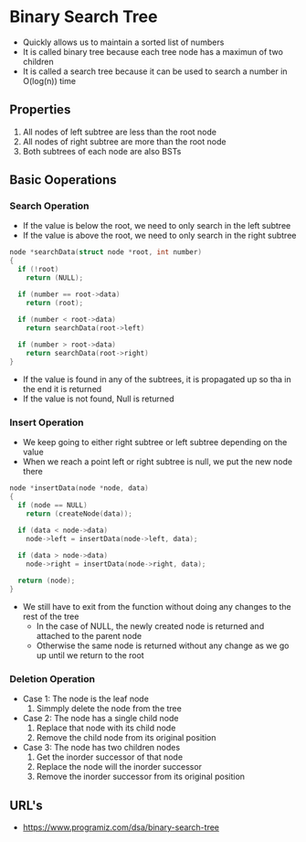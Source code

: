 # Binary Search Tree
- Quickly allows us to maintain a sorted list of numbers
- It is called binary tree because each tree node has a maximun of two children
- It is called a search tree because it can be used to search a number in O(log(n)) time

## Properties
1. All nodes of left subtree are less than the root node
2. All nodes of right subtree are more than the root node
3. Both subtrees of each node are also BSTs

## Basic Ooperations

### Search Operation
- If the value is below the root, we need to only search in the left subtree
- If the value is above the root, we need to only search in the right subtree
```c
node *searchData(struct node *root, int number)
{
  if (!root)
    return (NULL);

  if (number == root->data)
    return (root);

  if (number < root->data)
    return searchData(root->left)
  
  if (number > root->data)
    return searchData(root->right)
}
```
- If the value is found in any of the subtrees, it is propagated up so tha in
  the end it is returned
- If the value is not found, Null is returned
### Insert Operation
- We keep going to either right subtree or left subtree depending on the value
- When we reach a point left or right subtree is null, we put the new node there
```c
node *insertData(node *node, data)
{
  if (node == NULL)
    return (createNode(data));

  if (data < node->data)
    node->left = insertData(node->left, data);
  
  if (data > node->data)
    node->right = insertData(node->right, data);

  return (node);
}
```
- We still have to exit from the function without doing any changes to the rest of the tree
  - In the case of NULL, the newly created node is returned and attached to the parent node
  - Otherwise the same node is returned without any change as we go up until we return to the root

### Deletion Operation
- Case 1: The node is the leaf node
  1. Simmply delete the node from the tree
- Case 2: The node has a single child node
  1. Replace that node with its child node
  2. Remove the child node from its original position
- Case 3: The node has two children nodes
  1. Get the inorder successor of that node
  2. Replace the node will the inorder successor
  3. Remove the inorder successor from its original position

## URL's
- https://www.programiz.com/dsa/binary-search-tree
